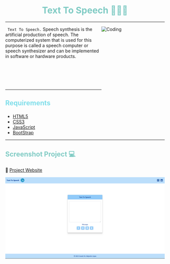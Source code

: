 # <h1 align="center" style="color: #80cbc4;"> Text To Speech 👨🏻‍💻 </h1> <hr>  

<img align="right" alt="Coding" width="200" height="200" src="https://media4.giphy.com/media/LIQKmZU1Jm1twCRYaQ/giphy.gif">

` Text To Speech.` Speech synthesis is the artificial production of speech. The computerized system that is used for this purpose is called a speech computer or speech synthesizer and can be implemented in software or hardware products.

<br> <br> <br> <br>
<hr>   

## <p align="left" style="color: #80deea;"> Requirements </p>

- [HTML5](https://developer.mozilla.org/es/docs/Web/HTML) 
- [CSS3](https://developer.mozilla.org/es/docs/Web/CSS)
- [JavaScript](https://developer.mozilla.org/es/docs/Web/JavaScript)
- [BootStrap](https://mdbootstrap.com/)

<hr>  

## <p align="left" style="color: #80cbc4;"> Screenshot Project 💻 </p>

🔶 [Project Website](https://alejandro-lopez.futuretecware.com/Text-To-Speech/index.html)

![Screenshot](assets/img/Screenshot.png)
